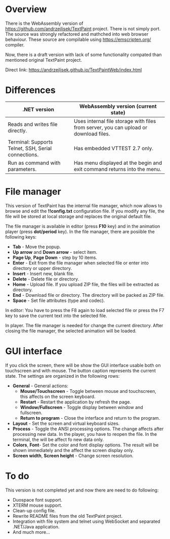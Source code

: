# Overview

There is the WebAssembly version of [https://github\.com/andrzejlisek/TextPaint](https://github.com/andrzejlisek/TextPaint "https://github.com/andrzejlisek/TextPaint") project\. There is not simply port\. The source was strongly refactored and mathched into web browser behaviour\. These source are compilable using [https://emscripten\.org/](https://emscripten.org/ "https://emscripten.org/") compiler\.

Now, there is a draft version with lack of some functionality compated than mentioned original TextPaint project\.

Direct link: [https://andrzejlisek\.github\.io/TextPaintWeb/index\.html](https://andrzejlisek.github.io/TextPaintWeb/index.html "https://andrzejlisek.github.io/TextPaintWeb/index.html") 

# Differences

| \.NET version | WebAssembly version \(current state\) |
| --- | --- |
| Reads and writes file directly\. | Uses internal file storage with files from server, you can upload or download files\. |
| Terminal: Supports Telnet, SSH, Serial connections\. | Has embedded VTTEST 2\.7 only\. |
| Run as command with parameters\. | Has menu displayed at the begin and exit command returns into the menu\. |

# File manager

This version of TextPaint has the internal file manager, which now allows to browse and edit the **\!\!config\.txt** configuration file\. If you modify any file, the file will be stored at local storage and replaces the original default file\.

The file manager is available in editor \(press **F10** key\) and in the animation player \(press **dot/period** key\)\. In the file manager, there are posiible the following keys:


* **Tab** \- Move the popup\.
* **Up arrow** and **Down arrow** \- select item\.
* **Page Up**, **Page Down** \- step by 10 items\.
* **Enter** \- Exit from the file manager when selected file or enter into directory or upper directory\.
* **Insert** \- Insert new, blank file\.
* **Delete** \- Delete file or directory\.
* **Home** \- Upload file\. If you upload ZIP file, the files will be extracted as directory\.
* **End** \- Download file or directory\. The directory will be packed as ZIP file\.
* **Space** \- Set file attributes \(type and codec\)\.

In editor: You have to press the F8 again to load selected file or press the F7 key to save the current text into the selected file\.

In player\. The file manager is needed for change the current directory\. After closing the file manager, the selected animation will be loaded\.

# GUI interface

If you click the screen, there will be show the GUI interface usable both on touchscreen and with mouse\. The button caption represents the current state\. The settings are organized in the following rows:


* **General** \- General actions:
  * **Mouse/Touchscreen** \- Toggle between mouse and touchscreen, this affects on the screen keyboard\.
  * **Restart** \- Restart the application by refresh the page\.
  * **Window/Fullscreen** \- Toggle display between window and fullscreen\.
  * **Return to program** \- Close the interface and return to the program\.
* **Layout** \- Set the screen and virtual keyboard sizes\.
* **Process** \- Toggle the ANSI processing options\. The change affects after processing new data\. In the player, you have to reopen the file\. In the terminal, the will be affect fo new data only\.
* **Colors**, **Font**\- Set the color and font display options\. The result will be shown immediately and the affect the screen display only\.
* **Screen width**, **Screen height** \- Change screen resolution\.

# To do

This version is not completed yet and now there are need to do following:


* Duospace font support\.
* XTERM mouse support\.
* Clean\-up config file\.
* Rewrite README files from the old TextPaint project\.
* Integration with file system and telnet using WebSocket and separated \.NET/Java application\.
* And much more\.\.\.




